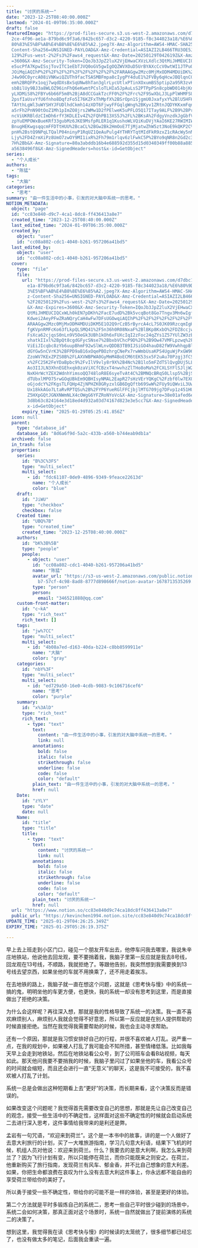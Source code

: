 ```yaml
---
title: "讨厌的系统一"
date: "2023-12-25T08:40:00.000Z"
lastmod: "2024-01-09T06:35:00.000Z"
draft: false
featuredImage: "https://prod-files-secure.s3.us-west-2.amazonaws.com/d7dbc101-8\
  2ce-4f96-ae1a-879bd6c9f3a6/842bc657-d3c2-4220-9185-f8c344023a18/%E6%80%9D%E8%\
  80%83%E5%BF%AB%E4%B8%8E%E6%85%A2.jpeg?X-Amz-Algorithm=AWS4-HMAC-SHA256&X-Amz-\
  Content-Sha256=UNSIGNED-PAYLOAD&X-Amz-Credential=ASIAZI2LB466TRU3OE5J%2F20250\
  129%2Fus-west-2%2Fs3%2Faws4_request&X-Amz-Date=20250129T042619Z&X-Amz-Expires\
  =3600&X-Amz-Security-Token=IQoJb3JpZ2luX2VjEHwaCXVzLXdlc3QtMiJHMEUCIQCmipXvxS\
  e5ucPfA7KpwISsjTovITC1eEbTJVQ0oGV5gwIgOQZWVXOuD5UrBYAXcCcV0wtWI1JTPuQ9xMSIRw2\
  JOiMqiAQIhP%2F%2F%2F%2F%2F%2F%2F%2F%2F%2FARAAGgw2Mzc0MjMxODM4MDUiDK%2FvwPRWFE\
  J4w90C0yrcA08iVNKwiQZUTh9facTSASMBFmpa8cIygPY4duE1%2FVBy6qHcwJBQlqnCGJGoqlq47\
  em%2BRQFPx1oqj7wqdDXsBxSqUNw8hTan3glrLycUtlxPTinXOxumBS5ptip2a95R3zvK8SN0Ms8i\
  sbBilUy9BJ3a8WLOZ96inFhQ6eKwmtPCsloTLHIa5JpAuLsS2PTPpPSn8cpbWD014bjKn9f2ZVCOM\
  yLXDMiS8%2FBYv6b66F5m8%2BjA8dCCGakTzcFF0%2F%2Frc%2F9SwXbLJ3LpPlWHMFSUOaxrQ%2B\
  2psfIaUsvYfU6fnho8DqfzFo5I76KZFxThMpfX%2BSrOpn1SjgmU0JxafyxY%2BlU5HFHg9iLQRS1\
  TAYthLgWl3uWYSHYJFUDlhdCkmh14zXDT6FjwyFFGqlgWng%2BKyv1ZRtnJQDYKKxmFqnbLgN4jKd\
  a5rFh2PnN90tOoZ1Mh1pImZO8jrs2WMw1D2fPElweK5uPFLO5Q17ITay9ALF%2B9%2BPrKKsm4tsI\
  ncViUKRBldzCImDh6rfY3KDLEIv4Z%2FQhPB13XS5J%2FL%2BKsA%2FdgyVnzdkJgGbfVu%2F5CM8\
  zpYuEMPOWxBueKRf33gubMz6JKE9MsfpRLER1q1KushoWLVQiKuDVjYAaI6KE27RWIMIW85rwGOqU\
  BnugHEKwgsqqcmFFDTtHUU%2BcaCL%2BGw2Bk2HmOoE7TjMjatwZhW5zt3NoE9kQKP2C%2BJ5TjrO\
  pnH%2BstQ9NPqLTQalP04ninyP1RqUZ1QeAuPulg4YTHRYTqtMIdFkR9zxZ1cRAcWy5nNUvB0QzPZ\
  Ljy%2FD4ZrmXiPz8UmO7zwOY9MI1ixR%2Fh79m1rlqv6zlFwkC5P%2BYo9qNR8n2Gd2c3QvX0MFev\
  7H%2Bb&X-Amz-Signature=80a3abddb16b4e688592d355d15d0340349ff00b88a88556adcc38\
  a5638496f8&X-Amz-SignedHeaders=host&x-id=GetObject"
series:
  - "个人成长"
authors:
  - "陈猛"
tags:
  - "大脑"
categories:
  - "思考"
summary: "由一件生活中的小事，引发的对大脑中系统一的思考。"
NOTION_METADATA:
  object: "page"
  id: "cc83e840-d9c7-4ca1-8dc8-ff436413a8e7"
  created_time: "2023-12-25T08:40:00.000Z"
  last_edited_time: "2024-01-09T06:35:00.000Z"
  created_by:
    object: "user"
    id: "cc08a802-cdc1-4040-b261-957206a41bd5"
  last_edited_by:
    object: "user"
    id: "cc08a802-cdc1-4040-b261-957206a41bd5"
  cover:
    type: "file"
    file:
      url: "https://prod-files-secure.s3.us-west-2.amazonaws.com/d7dbc101-82ce-4f96-a\
        e1a-879bd6c9f3a6/842bc657-d3c2-4220-9185-f8c344023a18/%E6%80%9D%E8%80%8\
        3%E5%BF%AB%E4%B8%8E%E6%85%A2.jpeg?X-Amz-Algorithm=AWS4-HMAC-SHA256&X-Am\
        z-Content-Sha256=UNSIGNED-PAYLOAD&X-Amz-Credential=ASIAZI2LB466WAOJ72ND\
        %2F20250129%2Fus-west-2%2Fs3%2Faws4_request&X-Amz-Date=20250129T042541Z\
        &X-Amz-Expires=3600&X-Amz-Security-Token=IQoJb3JpZ2luX2VjEHwaCXVzLXdlc3\
        QtMiJHMEUCIQCxWLh0kEN7pDKh%2FacE7udD%2Bk5vcqBot8Go7Tngv3Mn6wIgfSPHrkSUl\
        Kdwei2AeyPFwZRaNQryCaH4wFw7DFsUGOwqiAQIhP%2F%2F%2F%2F%2F%2F%2F%2F%2F%2F\
        ARAAGgw2Mzc0MjMxODM4MDUiDKM5E1O2Q9rCzB5rByrcA4cL7S0JK09RzcqmIgHptVZtxPJ\
        fgKVpnRMFcKo63fLkpQLSMQ41%2F5n36h0R08NxaF%2BlBKp8KxbO%2FDZ8ccjwJS8OqQ2v\
        FsXca62cjqsS0nLn9V5OeGk3UBh1kOh6xFUXcIqI2zFoc24qZYs1Z57YUlZW3zbjpGpi0ii\
        xhatkIIxl%2BpQt8cgdGFycSNse7%2BbxbVChcP9D%2F%2B9Ow47VMFLpzwq%2FLmLhdHDv\
        ViEiJIcqbc8zYb6uupBhmF92wSlWLnvQDDB3TB9IJSiGO4hauD82fW9VwhhqpBlirXMduvO\
        dGYGw5nCVrK3%2BFPD9aB16xOqePBOzhrgCNePx7rwWmbUsaKPS4UguWjPxGW96ldrpvrF8\
        ZzoWV7KExZPZS0B%2FLAXVWBPWA0GyMmM4BoECM6tEK53sx5F2uAu70Pzgj3fCSasaX%2BY\
        x%2FC25K2FeYDaBpbc9%2FvIlV9vly8r9X%2B4Nc%2B1lo5mFZdTSlQvgDUj5LL63r5ezOu\
        Ao3IIJLN3XhnEGEhxqk0zaViXCfCBzxT4nwvhzZlTHo8oMa%2FCXLSYFlSJljW2oFmGkVNK\
        NxKHrWcYZEX2WdnhYimsoQQ748loR8E6syeTvAt4C%2BMNQcBRqS0Llsp5%2BjS93pK8BSI\
        dTUbxlMPO75rwGOqUBkEm9QBHIsyNMAL2EapR27sHzVErYQKgC%2Fzbf0lw7EXOiRPQu9g8\
        oGjodcY%2FKgsTLFQHp4ZjNPHZK0GRyzxlGB6DgQftb69SwW%2FUy9iQWviL3UwZHFzvd97\
        Ux18kkAGo7LtaRvRPTQSu%2B%2FYP6YueRGlFFCjbjlMTG709jg7DFvp1z451HUwl2TPPM8\
        Z5HXpGQtJGNXNWmNLX4cOWgG6YFZRoNYoVc&X-Amz-Signature=38e01afed6e75bfe3db\
        3d8b63c824164e3d18ed4d932a03d74167d823e3e5cc7&X-Amz-SignedHeaders=host&\
        x-id=GetObject"
      expiry_time: "2025-01-29T05:25:41.856Z"
  icon: null
  parent:
    type: "database_id"
    database_id: "8d6a6f9d-5a2c-433b-a560-b744eab9db1a"
  archived: false
  in_trash: false
  properties:
    series:
      id: "B%3C%3FS"
      type: "multi_select"
      multi_select:
        - id: "fdc61107-0de9-4896-9349-9feace22613d"
          name: "个人成长"
          color: "blue"
    draft:
      id: "JiWU"
      type: "checkbox"
      checkbox: false
    Created time:
      id: "UBQ%7B"
      type: "created_time"
      created_time: "2023-12-25T08:40:00.000Z"
    authors:
      id: "bK%3B%5B"
      type: "people"
      people:
        - object: "user"
          id: "cc08a802-cdc1-4040-b261-957206a41bd5"
          name: "陈猛"
          avatar_url: "https://s3-us-west-2.amazonaws.com/public.notion-static.com/775523\
            b7-57cf-4c98-8ad8-8777d898666f/notion-avatar-1678713535269.png"
          type: "person"
          person:
            email: "346521888@qq.com"
    custom-front-matter:
      id: "c~kA"
      type: "rich_text"
      rich_text: []
    tags:
      id: "jw%7CC"
      type: "multi_select"
      multi_select:
        - id: "4b08a7ed-d163-40da-b224-c8bb8599911e"
          name: "大脑"
          color: "gray"
    categories:
      id: "nbY%3F"
      type: "multi_select"
      multi_select:
        - id: "ed729a50-16e0-4cdb-9083-9c106716cef6"
          name: "思考"
          color: "purple"
    summary:
      id: "x%3AlD"
      type: "rich_text"
      rich_text:
        - type: "text"
          text:
            content: "由一件生活中的小事，引发的对大脑中系统一的思考。"
            link: null
          annotations:
            bold: false
            italic: false
            strikethrough: false
            underline: false
            code: false
            color: "default"
          plain_text: "由一件生活中的小事，引发的对大脑中系统一的思考。"
          href: null
    Date:
      id: "zYLY"
      type: "date"
      date: null
    Name:
      id: "title"
      type: "title"
      title:
        - type: "text"
          text:
            content: "讨厌的系统一"
            link: null
          annotations:
            bold: false
            italic: false
            strikethrough: false
            underline: false
            code: false
            color: "default"
          plain_text: "讨厌的系统一"
          href: null
  url: "https://www.notion.so/cc83e840d9c74ca18dc8ff436413a8e7"
  public_url: "https://kevinchen1994.notion.site/cc83e840d9c74ca18dc8ff436413a8e7"
UPDATE_TIME: "2025-01-29T04:26:25.349Z"
EXPIRY_TIME: "2025-01-29T05:26:19.375Z"

---
```

<link rel="stylesheet" href="https://cdn.jsdelivr.net/npm/katex@0.16.2/dist/katex.min.css" integrity="sha384-bYdxxUwYipFNohQlHt0bjN/LCpueqWz13HufFEV1SUatKs1cm4L6fFgCi1jT643X" crossorigin="anonymous">


早上去上班走到小区门口，碰见一个朋友开车出去，他停车问我去哪里，我说朱辛庄地铁站，他说他去回龙观，要不要捎着我，我脑子里第一反应就是我去8号线，回龙观在13号线，不顺路，我就拒绝了。等跟他告别，我突然想到我需要换到13号线去望京西，如果坐他的车就不用换乘了，还不用走着挨冻。


在去地铁的路上，我脑子就一直在想这个问题，这就是《思考快与慢》中的系统一搞的鬼，明明坐他的车更方便，也更快，我的系统一却没有思考到这里，而是直接做出了拒绝的决策。


为什么会这样呢？再往深入想，那就是我的性格导致了系统一的决策。我一直不喜欢麻烦别人，麻烦别人我就会觉得不好意思，所以第一反应就是在别人提供帮助的时候直接拒绝。当然在我觉得我需要帮助的时候，我也会主动寻求帮助。


还有一个原因，那就是我习惯安排好自己的行程，并很不喜欢被人打乱。说严重一点，在我的规划中，如果被人打乱了我可能会不知所措，甚至情绪低落。比如我每天早上会走到地铁站，然后在地铁站看公众号，到了公司班车会看B站视频，每天如此。那天他问我要不要捎我的时候，我脑子里闪过了如果坐他的车，我看公众号的时间就会缩短，而且还会进行一直“无意义”的聊天，这是我不可接受的，我不喜欢被人打乱了计划。


系统一总是会做出这种短期看上去“更好”的决策，而长期来看，这个决策反而是错误的。


如果改变这个问题呢？我觉得首先需要改变自己的思想，那就是先让自己改变自己的观念，接受一些生活中的不确定性，这样面对这些不确定性的时候就会启动系统二去进行深入思考，这件事情给我带来的是利还是弊。


孟岩有一句咒语，“欢迎来到荷兰”。这个是一本书中的故事，讲的是一个人做好了去意大利旅行的计划，买了一大堆旅游指南，学习几句意大利语，结果下飞机的时候，机组人员对他说：欢迎来到荷兰。什么？我要去的是意大利啊，我怎么来到荷兰了？因为飞行计划有变，所以只能停在荷兰，而你只能既来之则安之。在荷兰，他重新购买了旅行指南，发现荷兰有风车、郁金香，并不比自己想象的意大利差。如果，你把生命都浪费在哀叹为什么没有去意大利这件事上，你永远都不能自由的享受荷兰带给你的美好了。


所以勇于接受一些不确定性，带给你的可能不是一样的体验，甚至是更好的体验。


第二个方法就是平时多锻炼自己的系统二，思考一些自己平时很少碰到的场景中，系统二会如何决策，那真正面对这个场景时，系统一自然就做出了提前演练的系统二的决策了。


想到这里，我觉得我在读《思考快与慢》的时候读的太笼统了，很多细节都已经忘了，也没有做太多的笔记，后面我会重读一遍。

